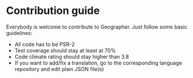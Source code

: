 # Contribution guide

Everybody is welcome to contribute to Geographer. Just follow some basic guidelines:

- All code has to be PSR-2
- Test coverage should stay at least at 70%
- Code climate rating should stay higher than 3.8
- If you want to add/fix a translation, go to the corresponding language repository and edit plain JSON file(s)